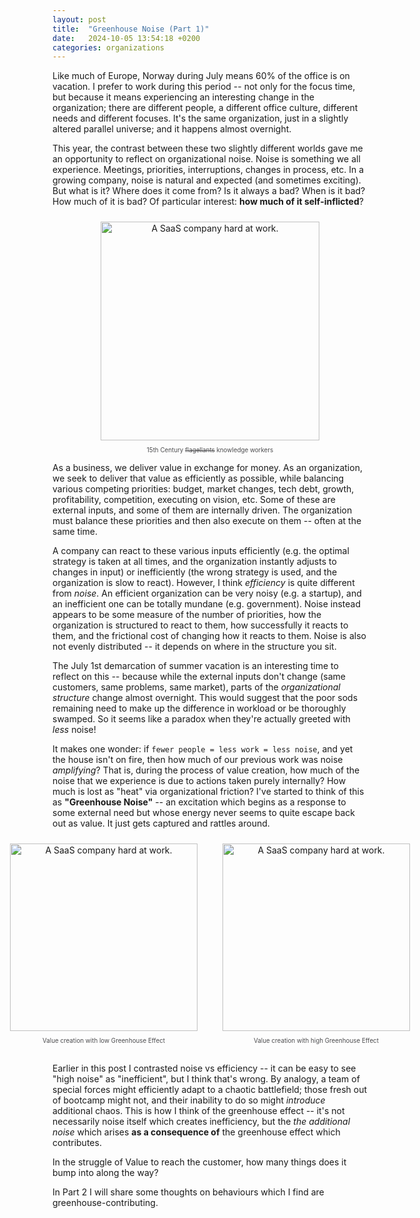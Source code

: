 ```yaml
---
layout: post
title:  "Greenhouse Noise (Part 1)"
date:   2024-10-05 13:54:18 +0200
categories: organizations 
---
```


Like much of Europe, Norway during July means 60% of the office is on vacation. I prefer to work during this period -- not only for the focus time, but because it means experiencing an interesting change in the organization; there are different people, a different office culture, different needs and different focuses. It's the same organization, just in a slightly altered parallel universe; and it happens almost overnight.

This year, the contrast between these two slightly different worlds gave me an opportunity to reflect on organizational noise. Noise is something we all experience. Meetings, priorities, interruptions, changes in process, etc. In a growing company, noise is natural and expected (and sometimes exciting). But what is it? Where does it come from? Is it always a bad? When is it bad? How much of it is bad? Of particular interest: **how much of it self-inflicted**?

<div align="center" style="text-align: center; margin-bottom: 10px;">
   <img src="/blog/assets/flagellants.jpg" width="350px" style="padding:10px;" alt="A SaaS company hard at work."/>
   <div style="color: #4D4D4F; font-size: 0.7em;"> 15th Century <s>flagellants</s> knowledge workers</div>
</div>

As a business, we deliver value in exchange for money. As an organization, we seek to deliver that value as efficiently as possible, while balancing various competing priorities: budget, market changes, tech debt, growth, profitability, competition, executing on vision, etc. Some of these are external inputs, and some of them are internally driven. The organization must balance these priorities and then also execute on them -- often at the same time. 

A company can react to these various inputs efficiently (e.g. the optimal strategy is taken at all times, and the organization instantly adjusts to changes in input) or inefficiently (the wrong strategy is used, and the organization is slow to react). However, I think _efficiency_ is quite different from _noise_. An efficient organization can be very noisy (e.g. a startup), and an inefficient one can be totally mundane (e.g. government). Noise instead appears to be some measure of the number of priorities, how the organization is structured to react to them, how successfully it reacts to them, and the frictional cost of changing how it reacts to them. Noise is also not evenly distributed -- it depends on where in the structure you sit. 

The July 1st demarcation of summer vacation is an interesting time to reflect on this -- because while the external inputs don't change (same customers, same problems, same market), parts of the _organizational structure_ change almost overnight. This would suggest that the poor sods remaining need to make up the difference in workload or be thoroughly swamped. So it seems like a paradox when they're actually greeted with _less_ noise!

It makes one wonder: if `fewer people = less work = less noise`, and yet the house isn't on fire, then how much of our previous work was noise _amplifying_? That is, during the process of value creation, how much of the noise that we experience is due to actions taken purely internally? How much is lost as "heat" via organizational friction? I've started to think of this as **"Greenhouse Noise"** -- an excitation which begins as a response to some external need but whose energy never seems to quite escape back out as value. It just gets captured and rattles around.

<div style="display: flex; justify-content: center; gap: 20px; margin-bottom: 30px">

<div style="text-align: center; max-width: 100%; height: auto;">
   <img src="/blog/assets/low_noise2.jpg" width="300px" style="padding:10px;" alt="A SaaS company hard at work."/>
   <div style="color: #4D4D4F; font-size: 0.7em;"> Value creation with low Greenhouse Effect</div>
</div>

<div style="text-align: center; mmax-width: 100%; height: auto;">
   <img src="/blog/assets/high_noise2.jpg" width="300px" style="padding:10px;" alt="A SaaS company hard at work."/>
   <div style="color: #4D4D4F; font-size: 0.7em;"> Value creation with high Greenhouse Effect</div>
</div>

</div>

Earlier in this post I contrasted noise vs efficiency -- it can be easy to see "high noise" as "inefficient", but I think that's wrong. By analogy, a team of special forces might efficiently adapt to a chaotic battlefield; those fresh out of bootcamp might not, and their inability to do so might _introduce_ additional chaos. This is how I think of the greenhouse effect -- it's not necessarily noise itself which creates inefficiency, but the _the additional noise_ which arises **as a consequence of** the greenhouse effect which contributes. 

In the struggle of Value to reach the customer, how many things does it bump into along the way?

In Part 2 I will share some thoughts on behaviours which I find are greenhouse-contributing.
